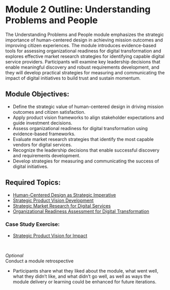 # Module 2 Outline: Understanding Problems and People 
The Understanding Problems and People module emphasizes the strategic importance of human-centered design in achieving mission outcomes and improving citizen experiences. The module introduces evidence-based tools for assessing organizational readiness for digital transformation and explores effective market research strategies for identifying capable digital service providers. Participants will examine key leadership decisions that enable meaningful discovery and robust requirements development, and they will develop practical strategies for measuring and communicating the impact of digital initiatives to build trust and sustain momentum.

## Module Objectives:
- Define the strategic value of human-centered design in driving mission outcomes and citizen satisfaction.
- Apply product vision frameworks to align stakeholder expectations and guide investment decisions.
- Assess organizational readiness for digital transformation using evidence-based frameworks.
- Evaluate market research strategies that identify the most capable vendors for digital services.
- Recognize the leadership decisions that enable successful discovery and requirements development.
- Develop strategies for measuring and communicating the success of digital initiatives.

## Required Topics:
- [Human-Centered Design as Strategic Imperative](https://github.com/usds/ditap-curriculum-update/blob/main/3_Curriculum/3C_Ditap-Adaptation-Curriculum/3C.2_Ditap-Strategy-For-Executive-Leaders-Curriculum/Module%202/Human-Centered%20Design%20as%20Strategic%20Imperative.md)
- [Strategic Product Vision Development](https://github.com/usds/ditap-curriculum-update/blob/main/3_Curriculum/3C_Ditap-Adaptation-Curriculum/3C.2_Ditap-Strategy-For-Executive-Leaders-Curriculum/Module%202/Strategic%20Product%20Vision%20Development.md)
- [Strategic Market Research for Digital Services](https://github.com/usds/ditap-curriculum-update/blob/main/3_Curriculum/3C_Ditap-Adaptation-Curriculum/3C.2_Ditap-Strategy-For-Executive-Leaders-Curriculum/Module%202/Strategic%20Market%20Research%20for%20Digital%20Services.md)
- [Organizational Readiness Assessment for Digital Transformation](https://github.com/usds/ditap-curriculum-update/blob/main/3_Curriculum/3C_Ditap-Adaptation-Curriculum/3C.2_Ditap-Strategy-For-Executive-Leaders-Curriculum/Module%202/Organizational%20Readiness%20Assessment%20for%20Digital%20Transformation.md)

### Case Study Exercise:
- [Strategic Product Vision for Impact](https://github.com/usds/ditap-curriculum-update/blob/main/3_Curriculum/3C_Ditap-Adaptation-Curriculum/3C.2_Ditap-Strategy-For-Executive-Leaders-Curriculum/Module%202/Case%20Study%20Exercise%3A%20Strategic%20Product%20Vision%20for%20Impact.md)
<br>

_Optional_ </br>
Conduct a module retrospective
- Participants share what they liked about the module, what went well, what they didn’t like, and what didn’t go well, as well as ways the module delivery or learning could be enhanced for future iterations.

